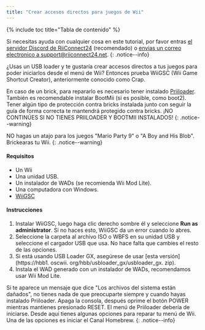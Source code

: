```yaml
---
title: "Crear accesos directos para juegos de Wii"
---
```


{% include toc title="Tabla de contenido" %}

Si necesitas ayuda con cualquier cosa en este tutorial, por favor entras [el servidor Discord de RiiConnect24](https://discord.gg/rc24) (recomendado) o [envias un correo electronico a support@riiconnect24.net](mailto:support@riiconnect24.net).
{: .notice--info}

¿Usas un USB loader y te gustaría crear accesos directos a tus juegos para poder iniciarlos desde el menú de Wii? Entonces prueba WiiGSC (Wii Game Shortcut Creator), anteriormente conocido como Crap.

En caso de un brick, para repararlo es necesario tener instalado [Priiloader](/priiloader). También es recomendable instalar BootMii (si es posible, como boot2). Tener algún tipo de protección contra bricks instalada junto con seguir la guía de forma correcta te mantendrá protegido contra bricks. ¡NO CONTINÚES SI NO TIENES PRIILOADER Y BOOTMII INSTALADOS!
{: .notice--warning}

NO hagas un atajo para los juegos "Mario Party 9" o "A Boy and His Blob". Brickearas tu Wii.
{: .notice--warning}

#### Requisitos

* Un Wii
* Una unidad USB.
* Un instalador de WADs (se recomienda Wii Mod Lite).
* Una computadora con Windows.
* [WiiGSC](https://wiidatabase.de/downloads/pc-tools/wiigsc-ehemals-crap/)

#### Instrucciones

1. Instalar WiiGSC, luego haga clic derecho sombre él y seleccione **Run as administrator**. Si no haces esto, WiiGSC da un error cuando lo abres.
2. Seleccione la carpeta al archivo ISO o WBFS en su unidad USB y seleccione el cargador USB que usa. No hace falta que cambies el resto de las opciones.
3. Si está usando USB Loader GX, asegúrese de usar [esta versión](https://hbb1. oscwii. org/hbb/usbloader_gx/usbloader_gx. zip).
4. Instala el WAD generado con un instalador de WADs, recomendamos usar Wii Mod Lite.

Si te aparece un mensaje que dice "Los archivos del sistema están dañados", no tienes nada de que preocuparte siempre y cuando hayas instalado Priiloader. Apaga la consola, después oprime el botón POWER mientras mantienes presionado RESET. El menú de Priiloader debería de iniciarse. Desde aquí tienes algunas opciones para reparar tu menú de Wii. Una de las opciones es iniciar el Canal Homebrew.
{: .notice--info}
